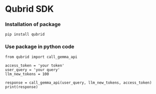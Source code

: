 # Qubrid SDK

### Installation of package
```
pip install qubrid
```

### Use package in python code

```
from qubrid import call_gemma_api

access_token = 'your token'
user_query = 'your query'
llm_new_tokens = 100

response = call_gemma_api(user_query, llm_new_tokens, access_token)
print(response)
```
